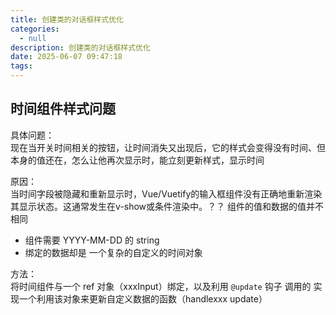 ```yaml
---
title: 创建类的对话框样式优化
categories:
  - null
description: 创建类的对话框样式优化
date: 2025-06-07 09:47:18
tags:
---
```


## 时间组件样式问题

具体问题：  
现在当开关时间相关的按钮，让时间消失又出现后，它的样式会变得没有时间、但本身的值还在，怎么让他再次显示时，能立刻更新样式，显示时间

原因：  
当时间字段被隐藏和重新显示时，Vue/Vuetify的输入框组件没有正确地重新渲染其显示状态。这通常发生在v-show或条件渲染中。？？
组件的值和数据的值并不相同
- 组件需要 YYYY-MM-DD 的 string  
- 绑定的数据却是 一个复杂的自定义的时间对象

方法：  
将时间组件与一个 ref 对象（xxxInput）绑定，以及利用 `@update` 钩子 调用的 实现一个利用该对象来更新自定义数据的函数（handlexxx update）  